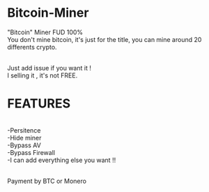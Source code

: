 # Bitcoin-Miner
"Bitcoin" Miner FUD 100% <br>
You don't mine bitcoin, it's just for the title, you can mine around 20 differents crypto. <br><br>

Just add issue if you want it ! <br>
I selling it , it's not FREE. <br>

<h1>FEATURES</h1><br>
-Persitence <br>
-Hide miner <br>
-Bypass AV <br>
-Bypass Firewall <br>
-I can add everything else you want !! <br><br>

Payment by BTC or Monero
